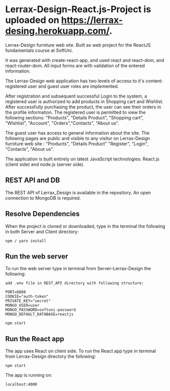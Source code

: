 # Lerrax-Design-React.js-Project is uploaded on https://lerrax-desing.herokuapp.com/.

Lerrax-Design furniture web site. Built as web project for the ReactJS fundamentals course at SoftUni.

It was generated with create-react-app, and used react and react-dom, and react-router-dom. All input forms are with validation of the entered information.

The Lerrax-Design web application has two levels of access to it's content: registered user and guest user roles are implemented.

After registration and subsequent successful Login to the system, a registered user is authorized to add products in Shopping cart and Wishlist. After successfully purchasing the product, the user can see their orders in the profile information. The registered user is permitted to view the following sections:
"Products", "Details Product", "Shopping cart", "WIshlist", "Account", "Orders","Contacts", "About us".

The guest user has access to general information about the site. The following pages are public and visible to any visitor on Lerrax-Design furniture web site : "Products", "Details Product" "Register", "Login", "Contacts", "About us".

The application is built entirely on latest JavaScript technologies: React.js (client side) and node.js (server side).

## REST API and DB

The REST API of Lerrax_Design is available in the repository.
An open connection to MongoDB is required.

## Resolve Dependencies

When the project is cloned or downloaded, type in the terminal the following in both Server and Client directory:

```
npm / yarn install
```

## Run the web server

To run the web server type in terminal from Server-Lerrax-Design the following:

```
add .env file in REST_API directory with following structure:

PORT=8888
COOKIE="auth-token"
PRIVATE_KEY="secret"
MONGO_USER=user
MONGO_PASSWORD=softuni-password
MONGO_DEFAULT_DATABASE=reactjs

npm start
```

## Run the React app

The app uses React on client side. To run the React app type in terminal from Lerrax-Design directory the following:

```
npm start
```

The app is running on:

```
localhost:4000
```